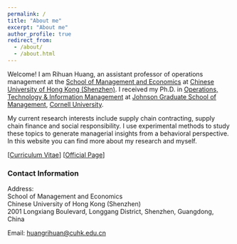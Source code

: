 ```yaml
---
permalink: /
title: "About me"
excerpt: "About me"
author_profile: true
redirect_from: 
  - /about/
  - /about.html
---
```


Welcome! I am Rihuan Huang, an assistant professor of operations management at  the [School of Management 
and Economics](https://sme.cuhk.edu.cn/en) at [Chinese University of Hong Kong (Shenzhen)](https://www.cuhk.edu.cn/en).
I received my Ph.D. in [Operations, Technology & Information Management](https://business.cornell.edu/faculty-research/areas/operations-technology-and-information-management/) at [Johnson Graduate School of Management](https://www.johnson.cornell.edu/), [Cornell University](https://www.cornell.edu/). 

My current research interests include supply chain contracting, supply chain finance and social responsibility. I use 
experimental methods to study these topics to generate managerial insights from a behavioral perspective. In this 
website you can find more about my research and myself. 

[[Curriculum Vitae](https://rihuanhuang.github.io/files/CV_rihuanhuang.pdf)] 
[[Official Page](https://myweb.cuhk.edu.cn/huangrihuan/)]


### Contact Information

Address:<br />
School of Management and Economics
<br />
Chinese University of Hong Kong (Shenzhen)
<br />
2001 Longxiang Boulevard, Longgang District, Shenzhen, Guangdong, China

Email: [huangrihuan@cuhk.edu.cn](mailto:huangrihuan@cuhk.edu.cn)
